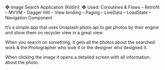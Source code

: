 ❖	Image Search Application (Kotlin):
❖	Used: Coroutines & Flows – Retrofit – MVVM -  Dagger Hilt – View binding – Paging – LiveData – LoadState – Navigation Component

It’s a simple app that uses Unsplash photo  api to get photos by their engine and show them on recycler view in a great view.

When you search on something, it gets all the photos about the searched work & the Photographer who took it or the designer who designed it.

When clicking the image it opens a detailed screen with all information about the photo. 
